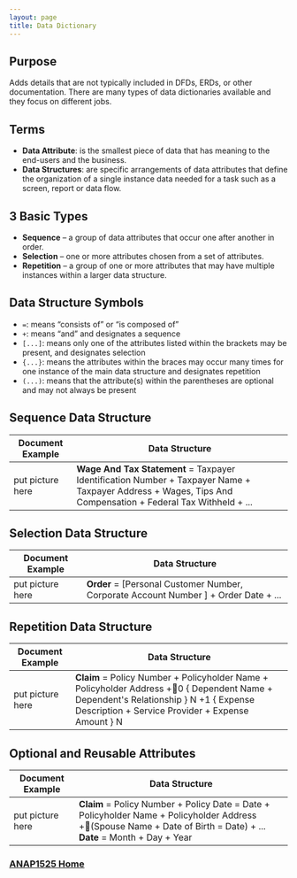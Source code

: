 ```yaml
---
layout: page
title: Data Dictionary
---
```


## Purpose
Adds details that are not typically included in DFDs, ERDs, or other documentation. There are many types of data dictionaries available and they focus on different jobs.

## Terms
* **Data Attribute**: is the smallest piece of data that has meaning to the end-users and the business.
* **Data Structures**: are specific arrangements of data attributes that define the organization of a single instance data needed for a task such as a screen, report or data flow.

## 3 Basic Types
* **Sequence** – a group of data attributes that occur one after another in order.
* **Selection** – one or more attributes chosen from a set of attributes.
* **Repetition** – a group of one or more attributes that may have multiple instances within a larger data structure.

## Data Structure Symbols
* `=`: means “consists of” or “is composed of”
* `+`: means “and” and designates a sequence
* `[...]`: means only one of the attributes listed within the brackets may be present, and designates selection
* `{...}`: means the attributes within the braces may occur many times for one instance of the main data structure and designates repetition
* `(...)`: means that the attribute(s) within the parentheses are optional and may not always be present

## Sequence Data Structure

**Document Example** | **Data Structure**
---------------------|-------------------
put picture here | **Wage And Tax Statement** = Taxpayer Identification Number + Taxpayer Name + Taxpayer Address + Wages, Tips And Compensation + Federal Tax Withheld + ...

## Selection Data Structure

**Document Example** | **Data Structure**
---------------------|-------------------
put picture here | **Order** = [Personal Customer Number, Corporate Account Number ] + Order Date + ...

## Repetition Data Structure

**Document Example** | **Data Structure**
---------------------|-------------------
put picture here | **Claim** = Policy Number + Policyholder Name + Policyholder Address +0 { Dependent Name + Dependent's Relationship } N +1 { Expense Description + Service Provider + Expense Amount } N

## Optional and Reusable Attributes

**Document Example** | **Data Structure**
---------------------|-------------------
put picture here | **Claim** = Policy Number + Policy Date = Date + Policyholder Name + Policyholder Address +(Spouse Name + Date of Birth = Date) + ...<br>**Date** = Month + Day + Year


### [ANAP1525 Home](../)